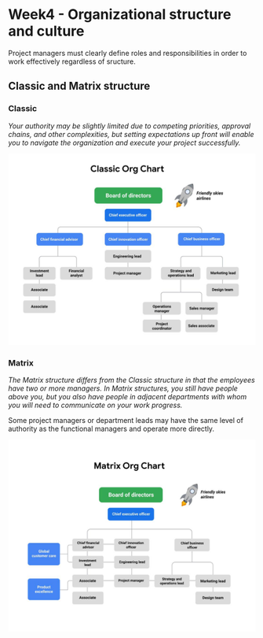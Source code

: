 # Week4 - Organizational structure and culture
Project managers must clearly define roles and responsibilities in order to work effectively regardless of sructure.

## Classic and Matrix structure
### Classic
*Your authority may be slightly limited due to competing priorities, approval chains, and other complexities, but setting expectations up front will enable you to navigate the organization and execute your project successfully.*

![Classic](Classic-org-struct.png)

### Matrix
*The Matrix structure differs from the Classic structure in that the employees have two or more managers. In Matrix structures, you still have people above you, but you also have people in adjacent departments with whom you will need to communicate on your work progress.*

Some project managers or department leads may have the same level of authority as the functional managers and operate more directly.

![Matrix](Matrix-org-struct.png)
